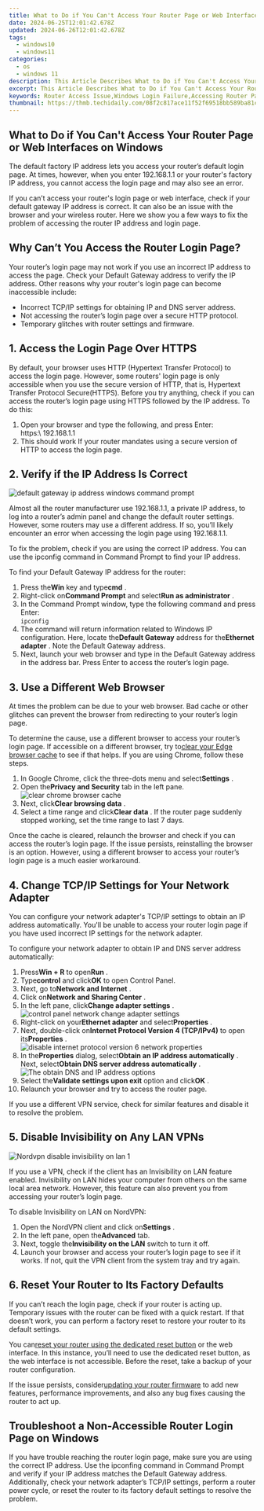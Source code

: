 ```yaml
---
title: What to Do if You Can't Access Your Router Page or Web Interfaces on Windows
date: 2024-06-25T12:01:42.678Z
updated: 2024-06-26T12:01:42.678Z
tags:
  - windows10
  - windows11
categories:
  - os
  - windows 11
description: This Article Describes What to Do if You Can't Access Your Router Page or Web Interfaces on Windows
excerpt: This Article Describes What to Do if You Can't Access Your Router Page or Web Interfaces on Windows
keywords: Router Access Issue,Windows Login Failure,Accessing Router Page,Win Login Troubleshooting,Web Interface Lockout,Network Device Unreachable,Restart Router Steps
thumbnail: https://thmb.techidaily.com/08f2c817ace11f52f69518bb589ba81c382ee3c50cca52847005eac86a562eee.jpg
---
```


## What to Do if You Can't Access Your Router Page or Web Interfaces on Windows

 The default factory IP address lets you access your router’s default login page. At times, however, when you enter 192.168.1.1 or your router's factory IP address, you cannot access the login page and may also see an error.

 If you can’t access your router's login page or web interface, check if your default gateway IP address is correct. It can also be an issue with the browser and your wireless router. Here we show you a few ways to fix the problem of accessing the router IP address and login page.

## Why Can’t You Access the Router Login Page?

 Your router’s login page may not work if you use an incorrect IP address to access the page. Check your Default Gateway address to verify the IP address. Other reasons why your router's login page can become inaccessible include:

* Incorrect TCP/IP settings for obtaining IP and DNS server address.
* Not accessing the router’s login page over a secure HTTP protocol.
* Temporary glitches with router settings and firmware.

## 1\. Access the Login Page Over HTTPS

 By default, your browser uses HTTP (Hypertext Transfer Protocol) to access the login page. However, some routers' login page is only accessible when you use the secure version of HTTP, that is, Hypertext Transfer Protocol Secure(HTTPS). Before you try anything, check if you can access the router’s login page using HTTPS followed by the IP address. To do this:

1. Open your browser and type the following, and press Enter:  
https:\\ 192.168.1.1
2. This should work If your router mandates using a secure version of HTTP to access the login page.

## 2\. Verify if the IP Address Is Correct

![default gateway ip address windows command prompt](https://static1.makeuseofimages.com/wordpress/wp-content/uploads/2023/03/default-gateway-ip-address-windows-command-prompt.jpg)

 Almost all the router manufacturer use 192.168.1.1, a private IP address, to log into a router’s admin panel and change the default router settings. However, some routers may use a different address. If so, you’ll likely encounter an error when accessing the login page using 192.168.1.1.

 To fix the problem, check if you are using the correct IP address. You can use the ipconfig command in Command Prompt to find your IP address.

To find your Default Gateway IP address for the router:

1. Press the**Win** key and type**cmd** .
2. Right-click on**Command Prompt** and select**Run as administrator** .
3. In the Command Prompt window, type the following command and press Enter:  
`ipconfig`
4. The command will return information related to Windows IP configuration. Here, locate the**Default Gateway** address for the**Ethernet** **adapter** . Note the Default Gateway address.
5. Next, launch your web browser and type in the Default Gateway address in the address bar. Press Enter to access the router’s login page.

## 3\. Use a Different Web Browser

 At times the problem can be due to your web browser. Bad cache or other glitches can prevent the browser from redirecting to your router’s login page.

 To determine the cause, use a different browser to access your router’s login page. If accessible on a different browser, try to[clear your Edge browser cache](https://www.makeuseof.com/how-to-clear-microsoft-edge-cache-browsing-data/) to see if that helps. If you are using Chrome, follow these steps.

1. In Google Chrome, click the three-dots menu and select**Settings** .
2. Open the**Privacy and Security** tab in the left pane.  
![clear chrome browser cache](https://static1.makeuseofimages.com/wordpress/wp-content/uploads/2023/03/clear-chrome-browser-cache.jpg)
3. Next, click**Clear browsing data** .
4. Select a time range and click**Clear data** . If the router page suddenly stopped working, set the time range to last 7 days.

 Once the cache is cleared, relaunch the browser and check if you can access the router’s login page. If the issue persists, reinstalling the browser is an option. However, using a different browser to access your router’s login page is a much easier workaround.

## 4\. Change TCP/IP Settings for Your Network Adapter

 You can configure your network adapter's TCP/IP settings to obtain an IP address automatically. You'll be unable to access your router login page if you have used incorrect IP settings for the network adapter.

 To configure your network adapter to obtain IP and DNS server address automatically:

1. Press**Win + R** to open**Run** .
2. Type**control** and click**OK** to open Control Panel.
3. Next, go to**Network and Internet** .
4. Click on**Network and Sharing Center** .
5. In the left pane, click**Change adapter settings** .  
![control panel network change adapter settings](https://static1.makeuseofimages.com/wordpress/wp-content/uploads/2023/02/control-panel-network-change-adapter-settings.jpg)
6. Right-click on your**Ethernet adapter** and select**Properties** .
7. Next, double-click on**Internet Protocol Version 4 (TCP/IPv4)** to open its**Properties** .  
![disable internet protocol version 6 network properties](https://static1.makeuseofimages.com/wordpress/wp-content/uploads/2022/12/disable-internet-protocol-version-6-network-properties.jpg)
8. In the**Properties** dialog, select**Obtain an IP address automatically** . Next, select**Obtain DNS server address automatically** .  
![The obtain DNS and IP address options](https://static1.makeuseofimages.com/wordpress/wp-content/uploads/2022/11/the-automatic-dns-and-ip-address-options.jpg)
9. Select the**Validate settings upon exit** option and click**OK** .
10. Relaunch your browser and try to access the router page.

 If you use a different VPN service, check for similar features and disable it to resolve the problem.

## 5\. Disable Invisibility on Any LAN VPNs

![Nordvpn disable invisibility on lan 1](https://static1.makeuseofimages.com/wordpress/wp-content/uploads/2023/03/nordvpn-disable-invisibility-on-lan-1.png)

 If you use a VPN, check if the client has an Invisibility on LAN feature enabled. Invisibility on LAN hides your computer from others on the same local area network. However, this feature can also prevent you from accessing your router’s login page.

To disable Invisibility on LAN on NordVPN:

1. Open the NordVPN client and click on**Settings** .
2. In the left pane, open the**Advanced** tab.
3. Next, toggle the**Invisibility on the LAN** switch to turn it off.
4. Launch your browser and access your router’s login page to see if it works. If not, quit the VPN client from the system tray and try again.

## 6\. Reset Your Router to Its Factory Defaults

 If you can’t reach the login page, check if your router is acting up. Temporary issues with the router can be fixed with a quick restart. If that doesn’t work, you can perform a factory reset to restore your router to its default settings.

 You can[reset your router using the dedicated reset button](https://www.makeuseof.com/how-to-reset-router/) or the web interface. In this instance, you’ll need to use the dedicated reset button, as the web interface is not accessible. Before the reset, take a backup of your router configuration.

 If the issue persists, consider[updating your router firmware](https://www.makeuseof.com/easy-guide-updating-router-firmware/) to add new features, performance improvements, and also any bug fixes causing the router to act up.

## Troubleshoot a Non-Accessible Router Login Page on Windows

 If you have trouble reaching the router login page, make sure you are using the correct IP address. Use the ipconfing command in Command Prompt and verify if your IP address matches the Default Gateway address. Additionally, check your network adapter’s TCP/IP settings, perform a router power cycle, or reset the router to its factory default settings to resolve the problem.


<ins class="adsbygoogle"
     style="display:block"
     data-ad-format="autorelaxed"
     data-ad-client="ca-pub-7571918770474297"
     data-ad-slot="1223367746"></ins>



<ins class="adsbygoogle"
     style="display:block"
     data-ad-client="ca-pub-7571918770474297"
     data-ad-slot="8358498916"
     data-ad-format="auto"
     data-full-width-responsive="true"></ins>


